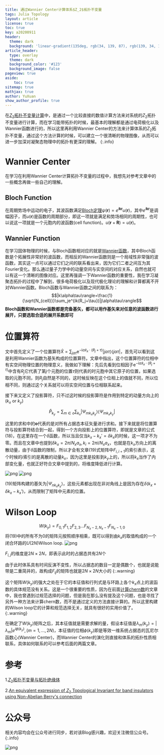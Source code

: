 ```yaml
---
title: 通过Wannier Center计算体系$Z_2$拓扑不变量
tags: Julia Topology
layout: article
license: true
toc: true
key: a20200911
header:
  theme: dark
  background: 'linear-gradient(135deg, rgb(34, 139, 87), rgb(139, 34, 139))'
article_header:
  type: overlay
  theme: dark
  background_color: '#123'
  background_image: false
pageview: true
aside:
    toc: true
sitemap: true
mathjax: true
author: YuXuan
show_author_profile: true
---
```

在[$Z_2$拓扑不变量计算]()中，是通过一个比较直接的数值计算方法来对系统的$Z_2$拓扑不变量进行计算，而在学习能带拓扑的时候，最基本的理解都是通过电荷极化以及Wannier函数进行的，所以这里再利用Wannier Center的方法来计算体系的$Z_2$拓扑不变量，通过这个方法计算的时候，可以建立一个很清晰的物理图像，从而可以进一步加深对凝聚态物理中的拓扑有更深的理解。
{:.info}
<!--more-->
# Wannier Center
在学习在利用Wannier Center计算拓扑不变量的过程中，我想先对参考文章中的一些概念再做一些自己的理解。
## Bloch Function
在周期势场中运动的电子，其波函数满足[Bloch定理](https://en.wikipedia.org/wiki/Bloch%27s_Theorem)$\psi(\mathbf{r})=e^{i\mathbf{k}\mathbf{r}}u(\mathbf{r})$，其中$e^{i\mathbf{k}\mathbf{r}}$是调幅因子，而$u(\mathbf{r})$是函数的周期部分，即这一项就是满足和势场相同的周期性，也可以说这一项就是一个元胞内的波函数(cell function)。$u(\mathbf{r}+\mathbf{R})=u(\mathbf{r})$。
## Wannier Function
在学习固体物理的时候，与Bloch函数相对应的就是[Wannier函数](https://en.wikipedia.org/wiki/Wannier_function)，其中Bloch函数是个拓展性非常好的波函数，而相反的Wannier函数则是一个局域性非常强的波函数，其实这一点可以通过它们之间的联系看出来，因为它们二者之间互为其Fourier变化。那么通过量子力学中的动量空间与实空间的对应关系，自然也就可以有这一个清晰的图像对应。这里再强调一下Wannier函数的重要性，我在学习凝聚态拓扑的过程中了解到，很多电荷极化以及现代极化理论的理解和计算都离不开对Wannier函数。Bloch函数与Wannier函数之间的联系为：
$$|k\alpha\tau\rangle=\frac{1}{\sqrt{N_{cell}}}\sum_je^{ik(R_j+\tau})|j\alpha\tau\rangle$$
**Bloch函数和Wannier函数都是完备基矢，都可以用作基矢来对任意的波函数进行展开，只要选取合适的展开系数即可**

# 位置算符
文中首先定义了一个位置算符$\hat{X}=\sum_{j a \tau} \mathrm{e}^{-\mathrm{i} \tilde{\alpha} x_{x} \cdot\left(R_{j}+\tau\right)}|j 
\alpha \tau\rangle\langle j \alpha \tau|$，首先可以看到这是利用Wannier函数为基矢构成的位置算符。文章中指出，这个位置算符的位相中有实空间物理位置的物理意义，我做如下理解：先后先看到位相因子$\mathrm{e}^{-\mathrm{i} \tilde{\alpha} x_{x} \cdot\left(R_{j}+\tau\right)}$中含有$R_j$它代表了第$j$个元胞的位置$\tau$则代表的时元胞中其它原子的位置，如果选取的元胞不同，则$R_j$自然是不同的，这时候反映在这个位相上的值就不同，所以位相不同，则通过这个关系就可以将实空间位置与位相联系起来。

接下来又定义了投影算符，只不过这时候的投影算符是作用到特定的动量方向上的($k_x$ or $k_y$)

$$\hat{P}_{k_{y}}=\sum_{m \in o} \sum_{k_{x}}\left|\Psi_{m k_{x}k_y}\right\rangle\left\langle\Psi_{m k_{x} k_y}\right|$$

这里的求和中的**o**代表的是对所有占据态本征矢量进行求和。接下来就是将位置算符与投影算符结合到一起，得到一个方向投影上的位置算符，即就是文章的公式(18)，在这里存在一个$\delta$函数，所以当且仅当$k_x-k_x'=\delta k_x$的时候，这一项才不为零。而且在文章中也提到$\delta k_x=2\pi/N_xa_x,k_i=2\pi i/N_xa_x$，也就是在$k_x$方向上的离散动量，由于$\delta$函数的限制，所以才会有文章(19)式矩阵中$F_{i,i+1}$的索引表示，这个时候的$i$索引的是离散的动量$k_x$，因为这里是投影到$k_y$上的，所以将$k_x$当作了内部变化量，也就正好符合文章中提到的，将维度降低进行计算。

![png](/assets/images/research/zt1.png)
![png](/assets/images/research/zt2.png)

(19)矩阵构建的基矢为$|\Psi_{nk_xk_y}\rangle$，这些元素都出现在非对角线上是因为存在$\delta(k_x+\delta k_x-k_x')$，从而限制了矩阵中元素的位置。
# Wilson Loop
$$W(k_y)=F_{0,1}F_{1,2}F_{2,3}\dots F_{N_x-2,N_x-1}F_{N_x-1,0}$$
将(19)中的所有不为0的矩阵元按照顺序相乘，既可以得到由$k_x$的取值构成的一个闭合环路的$U(2N)$Wilson loop.
![png](/assets/images/research/zt3.png)

$F_{i,j}$的维度是$2N\times 2N$，即表示此时的占据态共有$2N$个

由于此时体系具有时间反演不变性，所以占据态的数目一定是偶数个，也就是说能带是二重简并的，故构成$F_{ij}$的矩阵也就是$2N\times 2N$大小的
{:.warning}

这个矩阵$W(k_y)$的强大之处在于它的本征值和行列式是与环路上各个$k_x$点上的波函数的具体规范没有关系。这是一个很重要的性质，因为在前面[计算chern数](https://yxli8023.github.io/2020/07/01/Chern-Number.html)的文章中，我也曾遇到过规范选择的问题，但是我在那么没有提及这个问题，也是寻找了另外一种方法来计算chern数，而不是通过定义的方法直接计算的。所以这里构建的Wilson loop它的计算和规范选择无关，就具有很好的实用价值了。
{:.warning}

在确定了$W(k_y)$矩阵之后，其本征值就是需要求解的量，假设本征值是$\lambda_m(k_y)=\lvert\lambda_m\rvert e^{i\phi(k_y)},(m=1,\dots,2N)$，本征值的位相$\phi(k_y)$即是等效一维系统占据态的瓦尼尔函数心(Wannier Center)，而Wannier Center的演化则直接和体系的拓扑性质相联系，具体如何联系的可以参考后面的两篇文章。

# 参考
1.[$Z_2$拓扑不变量与拓扑绝缘体](http://www.wuli.ac.cn/CN/abstract/abstract32045.shtml)

2.[An equivalent expression of $Z_2$ Topological Invariant for band insulators using Non-Abelian Berry's connection](https://arxiv.org/abs/1101.2011)

# 公众号
相关内容均会在公众号进行同步，若对该Blog感兴趣，欢迎关注微信公众号。
{:.info}

![png](/assets/images/qrcode.jpg)